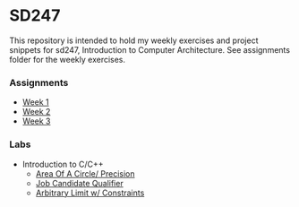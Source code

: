 # SD247

This repository is intended to hold my weekly exercises and project snippets for sd247, Introduction to Computer Architecture. See assignments folder for the weekly exercises.

### Assignments
- [Week 1](assignments/week_1.md)
- [Week 2](assignments/week_2.md)
- [Week 3](assignments/week_3.md)

### Labs
- Introduction to C/C++
  - [Area Of A Circle/ Precision](labs/One/CircleArea.cpp)
  - [Job Candidate Qualifier](labs/One/JobCandidate.cpp)
  - [Arbitrary Limit w/ Constraints](labs/One/ArbitraryLimit.cpp)